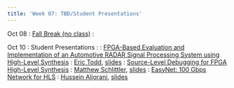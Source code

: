 ```yaml
---
title: 'Week 07: TBD/Student Presentations'
---
```


Oct 08
: [Fall Break (no class)](#)
  : [](#)

Oct 10
: Student Presentations
  : [](#)
: [FPGA-Based Evaluation and Implementation of an Automotive RADAR Signal Processing System using High-Level Synthesis](https://ieeexplore.ieee.org/stamp/stamp.jsp?tp=&arnumber=9255725)
  : [Eric Todd](#), [slides](#)
: [Source-Level Debugging for FPGA High-Level Synthesis](https://ieeexplore.ieee.org/document/6927496)
  : [Matthew Schlittler](#), [slides](#)
: [EasyNet: 100 Gbps Network for HLS](https://ieeexplore.ieee.org/document/9556439)
  : [Hussein Aljorani](#), [slides](#)
